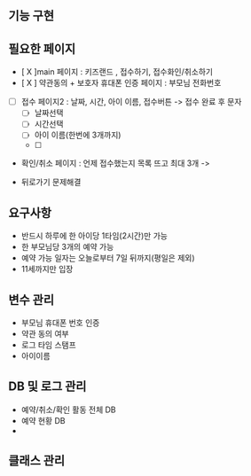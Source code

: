 ## 기능 구현




## 필요한 페이지
- [ X ]main 페이지 : 키즈랜드 , 접수하기, 접수화인/취소하기
- [ X ] 약관동의 + 보호자 휴대폰 인증 페이지 : 부모님 전화번호
- [  ] 접수 페이지2 : 날짜, 시간, 아이 이름, 접수버튼 -> 접수 완료 후 문자
    - [ ] 날짜선택 
    - [ ] 시간선택 
    - [ ] 아이 이름(한번에 3개까지)
    - [ ]
- 확인/취소 페이지 : 언제 접수했는지 목록 뜨고 최대 3개 -> 

- 뒤로가기 문제해결

## 요구사항
- 반드시 하루에 한 아이당 1타임(2시간)만 가능
- 한 부모님당 3개의 예약 가능
- 예약 가능 일자는 오늘로부터 7일 뒤까지(평일은 제외)
- 11세까지만 입장

## 변수 관리
- 부모님 휴대폰 번호 인증
- 약관 동의 여부
- 로그 타임 스탬프
- 아이이름


## DB 및 로그 관리
- 예약/취소/확인 활동 전체 DB
- 예약 현황 DB
- 



## 클래스 관리 

## 